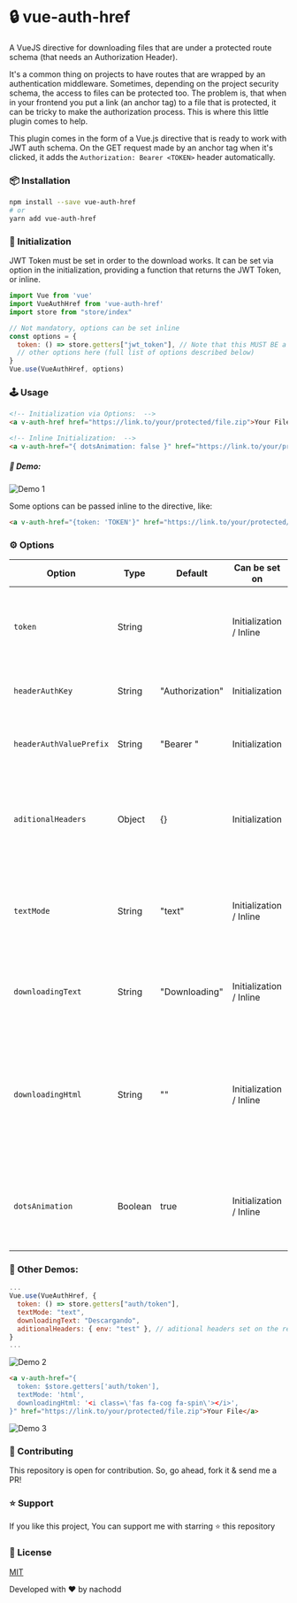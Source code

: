 

# 🔒 vue-auth-href

A VueJS directive for downloading files that are under a protected route schema (that needs an Authorization Header).

It's a common thing on projects to have routes that are wrapped by an authentication middleware. Sometimes, depending on the project security schema, the access to files can be protected too. The problem is, that when in your frontend you put a link (an anchor tag) to a file that is protected, it can be tricky to make the authorization process. This is where this little plugin comes to help.

This plugin comes in the form of a Vue.js directive that is ready to work with JWT auth schema. On the GET request made by an anchor tag when it's clicked, it adds the `Authorization: Bearer <TOKEN>` header automatically.

### 📦 Installation
```bash
npm install --save vue-auth-href
# or 
yarn add vue-auth-href
```
### 🔧 Initialization
JWT Token must be set in order to the download works. It can be set via option in the initialization, providing a function that returns the JWT Token, or inline.

```js
import Vue from 'vue'
import VueAuthHref from 'vue-auth-href'
import store from "store/index"

// Not mandatory, options can be set inline
const options = {
  token: () => store.getters["jwt_token"], // Note that this MUST BE a function that returns the token.
  // other options here (full list of options described below)
}
Vue.use(VueAuthHref, options)
```

### 🕹 Usage

```html
<!-- Initialization via Options:  -->
<a v-auth-href href="https://link.to/your/protected/file.zip">Your File</a>

<!-- Inline Initialization:  -->
<a v-auth-href="{ dotsAnimation: false }" href="https://link.to/your/protected/file.zip">Your File</a>
```
##### 🔎 Demo:
![Demo 1](https://github.com/nachodd/vue-auth-href/blob/master/demo_1.gif)


Some options can be passed inline to the directive, like:
```html
<a v-auth-href="{token: 'TOKEN'}" href="https://link.to/your/protected/file.zip">Your File</a>
```
### ⚙️ Options

| Option | Type | Default | Can be set on | Description |
| --- | --- | --- | --- | --- |
| `token` | String |  | Initialization / Inline | The JWT Token used for authentication. This parameter is **REQUIRED** |
| `headerAuthKey` | String | "Authorization" | Initialization | The key used in the authorization header |
| `headerAuthValuePrefix` | String | "Bearer " | Initialization | The prefix of the value used in the authorization header |
| `aditionalHeaders` | Object | {} | Initialization | Aditional headers to be sent on the request header. If it is setted, must be a javascript object |
| `textMode` | String | "text" | Initialization / Inline | Indicates to use 'text' or 'html' when link is clicked (these two are the only possible values) |
| `downloadingText` | String | "Downloading" | Initialization / Inline | Text to be shown when link is clicked and before the file is downloaded |
| `downloadingHtml` | String | "" | Initialization / Inline | HTML to be shown when link is clicked and before the file is downloaded. Can be used, for instance, to display an icon (see examples below) |
| `dotsAnimation` | Boolean | true | Initialization / Inline | Show the fancy dots animation when link is clicked. Works only when `textMode: 'text'` |

### 🔎 Other Demos:

```js
...
Vue.use(VueAuthHref, {
  token: () => store.getters["auth/token"],
  textMode: "text",
  downloadingText: "Descargando",
  aditionalHeaders: { env: "test" }, // aditional headers set on the request
}
...
```
![Demo 2](https://github.com/nachodd/vue-auth-href/blob/master/demo_2.gif)

```html
<a v-auth-href="{
  token: $store.getters['auth/token'],
  textMode: 'html',
  downloadingHtml: '<i class=\'fas fa-cog fa-spin\'></i>',
}" href="https://link.to/your/protected/file.zip">Your File</a>
```
![Demo 3](https://github.com/nachodd/vue-auth-href/blob/master/demo_3.gif)


### 🤝 Contributing

This repository is open for contribution. So, go ahead, fork it & send me a PR!

### ⭐️ Support

If you like this project, You can support me with starring ⭐ this repository

### 📄 License

[MIT](LICENSE)

Developed with ❤️ by nachodd
